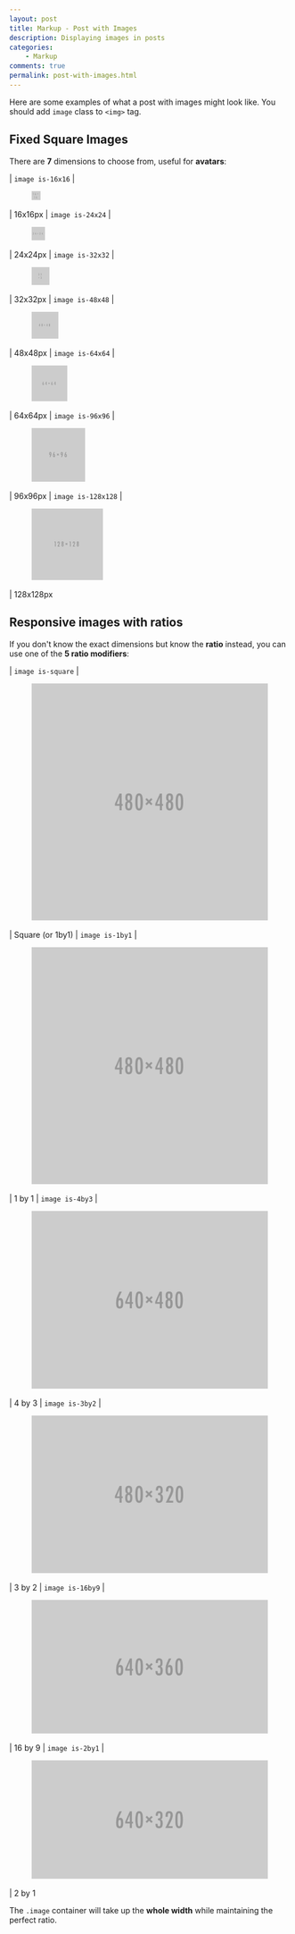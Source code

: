 ```yaml
---
layout: post
title: Markup - Post with Images
description: Displaying images in posts
categories:
    - Markup
comments: true
permalink: post-with-images.html
---
```


Here are some examples of what a post with images might look like. You should add `image` class to `<img>` tag.

## Fixed Square Images

There are **7** dimensions to choose from, useful for **avatars**:

| `image is-16x16` | <figure class="image is-16x16"><img src="/assets/images/placeholders/16x16.png" alt="16x16" /></figure> | 16x16px
| `image is-24x24` | <figure class="image is-24x24"><img src="/assets/images/placeholders/24x24.png" alt="24x24" /></figure> | 24x24px
| `image is-32x32` | <figure class="image is-32x32"><img src="/assets/images/placeholders/32x32.png" alt="32x32" /></figure> | 32x32px
| `image is-48x48` | <figure class="image is-48x48"><img src="/assets/images/placeholders/48x48.png" alt="48x48" /></figure> | 48x48px
| `image is-64x64` | <figure class="image is-64x64"><img src="/assets/images/placeholders/64x64.png" alt="64x64" /></figure> | 64x64px
| `image is-96x96` | <figure class="image is-96x96"><img src="/assets/images/placeholders/96x96.png" alt="96x96" /></figure> | 96x96px
| `image is-128x128` | <figure class="image is-128x128"><img src="/assets/images/placeholders/128x128.png" alt="128x128" /></figure> | 128x128px

## Responsive images with ratios

If you don't know the exact dimensions but know the **ratio** instead, you can use one of the **5 ratio modifiers**:

| `image is-square` | <figure class="image is-square"><img src="/assets/images/placeholders/480x480.png" alt="Square" /></figure> | Square (or 1by1)
| `image is-1by1` | <figure class="image is-1by1"><img src="/assets/images/placeholders/480x480.png" alt="1By1" /></figure> | 1 by 1
| `image is-4by3` | <figure class="image is-4by3"><img src="/assets/images/placeholders/640x480.png" alt="4By3" /></figure> | 4 by 3
| `image is-3by2` | <figure class="image is-3by2"><img src="/assets/images/placeholders/480x320.png" alt="3By2" /></figure> | 3 by 2
| `image is-16by9` | <figure class="image is-16by9"><img src="/assets/images/placeholders/640x360.png" alt="16By9" /></figure> | 16 by 9
| `image is-2by1` | <figure class="image is-2by1"><img src="/assets/images/placeholders/640x320.png" alt="2By1" /></figure> | 2 by 1

The `.image` container will take up the **whole width** while maintaining the perfect ratio.